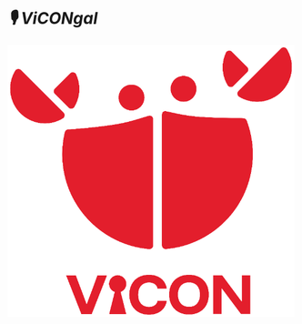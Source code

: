 # ***🎙️ ViCONgal***

<p align="center">
	<img src="Presentation/Images/Illustrations/Logo_ViCONgal_2025.png">
</p>
